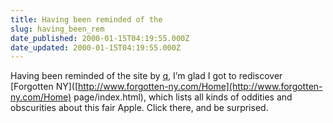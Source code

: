 ```yaml
---
title: Having been reminded of the
slug: having_been_rem
date_published: 2000-01-15T04:19:55.000Z
date_updated: 2000-01-15T04:19:55.000Z
---
```


Having been reminded of the site by [q](http://q.queso.com/), I’m glad I got to rediscover [Forgotten NY]([http://www.forgotten-ny.com/Home](http://www.forgotten-ny.com/Home) page/index.html), which lists all kinds of oddities and obscurities about this fair Apple. Click there, and be surprised.

